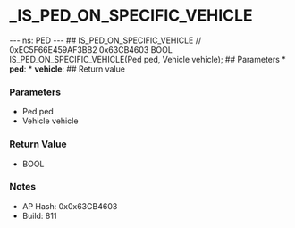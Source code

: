 # _IS_PED_ON_SPECIFIC_VEHICLE

--- ns: PED --- ## IS_PED_ON_SPECIFIC_VEHICLE  // 0xEC5F66E459AF3BB2 0x63CB4603 BOOL IS_PED_ON_SPECIFIC_VEHICLE(Ped ped, Vehicle vehicle);   ## Parameters * **ped**: * **vehicle**:  ## Return value

### Parameters
* Ped ped
* Vehicle vehicle

### Return Value
* BOOL

### Notes
* AP Hash: 0x0x63CB4603
* Build: 811

